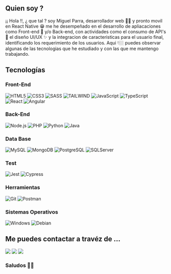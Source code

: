 ## Quien soy ?
¡¡ Hola !!, ¿ que tal ? soy Miguel Parra, desarrollador web 👨‍💻 y pronto movil en React Native 😁 me he desempeñado en el desarrollo de apliacaciones como Front-end 🌌 y/o Back-end, con actividades como el consumo de API's 🍪 el diseño UI/UX ✨ y la integracion de caracteristicas para el usuario final, identificando los requerimiento de los usuarios.
Aqui 👇🏼 puedes observar algunas de las tecnologias que he estudiado y con las que me mantengo trabajando. 

## Tecnologías

### Front-End
![HTML5](https://img.shields.io/badge/-HTML5-E34F26?style=plastic&logo=html5&logoColor=white)
![CSS3](https://img.shields.io/badge/-CSS3-1572B6?style=plastic&logo=css3&logoColor=white)
![SASS](https://img.shields.io/badge/-SASS-CC6699?style=plastic&logo=sass&logoColor=white)
![TAILWIND](https://img.shields.io/badge/-Tailwind-117758?style=plastic&logo=tailwind&logoColor=white)
![JavaScript](https://img.shields.io/badge/-JavaScript-F7DF1E?style=plastic&logo=JavaScript&logoColor=white)
![TypeScript](https://img.shields.io/badge/-TypeScript-3178C6?style=plastic&logo=TypeScript&logoColor=white)
![React](https://img.shields.io/badge/-React-009bff?style=plastic&logo=react&logoColor=white)
![Angular](https://img.shields.io/badge/-Angular-DD0031?style=plastic&logo=angular)

### Back-End
![Node.js](https://img.shields.io/badge/-Node.js-339933?style=plastic&logo=node.js&logoColor=white)
![PHP](https://img.shields.io/badge/-PHP-832cd4?style=plastic&logo=PHP&logoColor=white)
![Python](https://img.shields.io/badge/-Python-0859AE?style=plastic&logo=python&logoColor=white)
![Java](https://img.shields.io/badge/-Java-FF9200?style=plastic&logo=Java&logoColor=white)


### Data Base
![MySQL](https://img.shields.io/badge/-MySQL-196FC8?style=plastic&logo=mysql&logoColor=white)
![MongoDB](https://img.shields.io/badge/-MongoDB-47A248?style=plastic&logo=MongoDB&logoColor=white)
![PostgreSQL](https://img.shields.io/badge/-PostgreSQL-043669?style=plastic&logo=PostgreSQL&logoColor=white)
![SQLServer](https://img.shields.io/badge/-SQLServer-d42c2c?style=plastic&logo=SQLServer&logoColor=white)

### Test
![Jest](https://img.shields.io/badge/-Jest-C21325?style=plastic&logo=Jest&logoColor=white)
![Cypress](https://img.shields.io/badge/-Cypress-17202C?style=plastic&logo=Cypress&logoColor=white)

### Herramientas
![Git](https://img.shields.io/badge/-Git-F05032?style=plastic&logo=git&logoColor=white)
![Postman](https://img.shields.io/badge/-Postman-F05032?style=plastic&logo=Postman&logoColor=white)

### Sistemas Operativos
![Windows](https://img.shields.io/badge/-Windows-196FC8?style=plastic&logo=Windows&logoColor=white)
![Debian](https://img.shields.io/badge/-Debian-C21325?style=plastic&logo=Debian&logoColor=white)

## Me puedes contactar a travéz de ...
[![](https://img.shields.io/badge/twitter-%230077B5.svg?&style=for-the-badge&logo=twitter&logoColor=white&color=00acee)](https://twitter.com/JMiguelPM) 
[![](https://img.shields.io/badge/-gitlab-f06513?&style=for-the-badge&logo=gitlab&logoColor=white&link=https://https://gitlab.com/pmjm0990/)](https://gitlab.com/pmjm0990/)
[![](https://img.shields.io/badge/linkedin-%230077B5.svg?&style=for-the-badge&logo=linkedin&logoColor=white0e76a8)](https://linkedin.com/in/miguel-parra-muñoz-89a360202/)

### Saludos 👋😄
